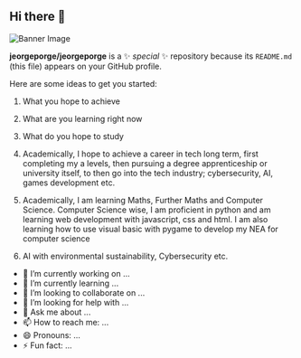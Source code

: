 ## Hi there 👋
![Banner Image]()
 
**jeorgeporge/jeorgeporge** is a ✨ _special_ ✨ repository because its `README.md` (this file) appears on your GitHub profile.

Here are some ideas to get you started:

1. What you hope to achieve
2. What are you learning right now
3. What do you hope to study

1. Academically, I hope to achieve a career in tech long term, first completing my a levels, then pursuing a degree apprenticeship or university itself, to then go into the tech industry; cybersecurity, AI, games development etc.
2. Academically, I am learning Maths, Further Maths and Computer Science. Computer Science wise, I am proficient in python and am learning web development with javascript, css and html. I am also learning how to use visual basic with pygame to develop my NEA for computer science
3. AI with environmental sustainability, Cybersecurity etc.

- 🔭 I’m currently working on ...
- 🌱 I’m currently learning ...
- 👯 I’m looking to collaborate on ...
- 🤔 I’m looking for help with ...
- 💬 Ask me about ...
- 📫 How to reach me: ...
- 😄 Pronouns: ...
- ⚡ Fun fact: ...

